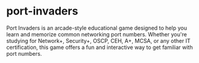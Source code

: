 # port-invaders
Port Invaders is an arcade-style educational game designed to help you learn and memorize common networking port numbers. Whether you're studying for Network+, Security+, OSCP, CEH, A+, MCSA, or any other IT certification, this game offers a fun and interactive way to get familiar with port numbers.
